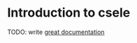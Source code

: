 # Introduction to csele

TODO: write [great documentation](http://jacobian.org/writing/what-to-write/)
